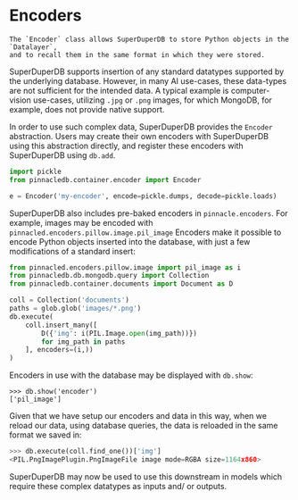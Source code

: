 # Encoders

```{note}
The `Encoder` class allows SuperDuperDB to store Python objects in the `Datalayer`,
and to recall them in the same format in which they were stored.
```

SuperDuperDB supports insertion of any standard datatypes supported by the underlying database.
However, in many AI use-cases, these data-types are not sufficient for the intended data.
A typical example is computer-vision use-cases, utilizing `.jpg` or `.png` images,
for which MongoDB, for example, does not provide native support.

In order to use such complex data, SuperDuperDB provides the `Encoder` abstraction.
Users may create their own encoders with SuperDuperDB using this abstraction directly,
and register these encoders with SuperDuperDB using `db.add`.

```python
import pickle
from pinnacledb.container.encoder import Encoder

e = Encoder('my-encoder', encode=pickle.dumps, decode=pickle.loads)
```

SuperDuperDB also includes pre-baked encoders in `pinnacle.encoders`.
For example, images may be encoded with `pinnacled.encoders.pillow.image.pil_image`
Encoders make it possible to encode Python objects inserted into the database, with
just a few modifications of a standard insert:

```python
from pinnacled.encoders.pillow.image import pil_image as i
from pinnacledb.db.mongodb.query import Collection
from pinnacledb.container.documents import Document as D

coll = Collection('documents')
paths = glob.glob('images/*.png')
db.execute(
    coll.insert_many([
        D({'img': i(PIL.Image.open(img_path))})
        for img_path in paths
    ], encoders=(i,))
)
```

Encoders in use with the database may be displayed with `db.show`:

```pyhon
>>> db.show('encoder')
['pil_image']
```

Given that we have setup our encoders and data in this way, when we reload our data, using database queries, the data is reloaded in the same format we saved in:

```python
>>> db.execute(coll.find_one())['img']
<PIL.PngImagePlugin.PngImageFile image mode=RGBA size=1164x860>
```

SuperDuperDB may now be used to use this downstream in models which require these complex datatypes as
inputs and/ or outputs.